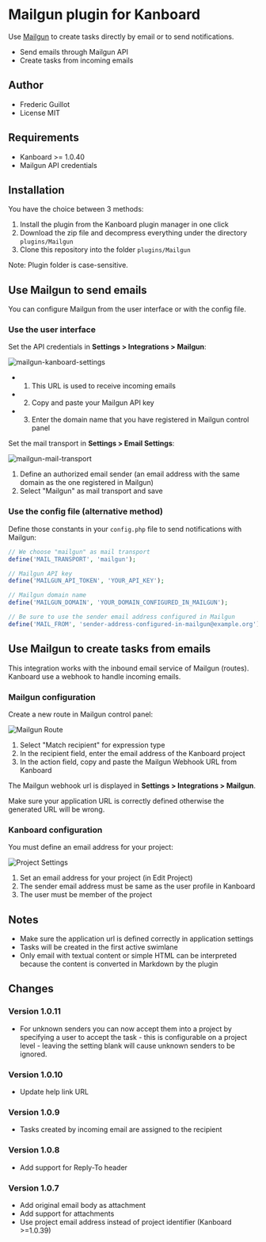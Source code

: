 Mailgun plugin for Kanboard
===========================

Use [Mailgun](http://www.mailgun.com/) to create tasks directly by email or to send notifications.

- Send emails through Mailgun API
- Create tasks from incoming emails

Author
------

- Frederic Guillot
- License MIT

Requirements
------------

- Kanboard >= 1.0.40
- Mailgun API credentials

Installation
------------

You have the choice between 3 methods:

1. Install the plugin from the Kanboard plugin manager in one click
2. Download the zip file and decompress everything under the directory `plugins/Mailgun`
3. Clone this repository into the folder `plugins/Mailgun`

Note: Plugin folder is case-sensitive.

Use Mailgun to send emails
--------------------------

You can configure Mailgun from the user interface or with the config file.

### Use the user interface

Set the API credentials in **Settings > Integrations > Mailgun**:

![mailgun-kanboard-settings](https://cloud.githubusercontent.com/assets/323546/16546189/b49c90d0-4110-11e6-8e08-6d3bd5ed992b.png)

- 1) This URL is used to receive incoming emails
- 2) Copy and paste your Mailgun API key
- 3) Enter the domain name that you have registered in Mailgun control panel

Set the mail transport in **Settings > Email Settings**:

![mailgun-mail-transport](https://cloud.githubusercontent.com/assets/323546/16546216/296ac512-4111-11e6-95af-2b34bf92ad3e.png)

1. Define an authorized email sender (an email address with the same domain as the one registered in Mailgun)
2. Select "Mailgun" as mail transport and save

### Use the config file (alternative method)

Define those constants in your `config.php` file to send notifications with Mailgun:

```php
// We choose "mailgun" as mail transport
define('MAIL_TRANSPORT', 'mailgun');

// Mailgun API key
define('MAILGUN_API_TOKEN', 'YOUR_API_KEY');

// Mailgun domain name
define('MAILGUN_DOMAIN', 'YOUR_DOMAIN_CONFIGURED_IN_MAILGUN');

// Be sure to use the sender email address configured in Mailgun
define('MAIL_FROM', 'sender-address-configured-in-mailgun@example.org');
```

Use Mailgun to create tasks from emails
---------------------------------------

This integration works with the inbound email service of Mailgun (routes).
Kanboard use a webhook to handle incoming emails.

### Mailgun configuration

Create a new route in Mailgun control panel:

![Mailgun Route](https://cloud.githubusercontent.com/assets/323546/22621567/c7158a4e-eaf4-11e6-8d12-6e102e84c2f8.png)

1. Select "Match recipient" for expression type
2. In the recipient field, enter the email address of the Kanboard project
3. In the action field, copy and paste the Mailgun Webhook URL from Kanboard

The Mailgun webhook url is displayed in **Settings > Integrations > Mailgun**.

Make sure your application URL is correctly defined otherwise the generated URL will be wrong.

### Kanboard configuration

You must define an email address for your project:

![Project Settings](https://cloud.githubusercontent.com/assets/323546/22621584/2bd9eaf6-eaf5-11e6-9510-258b1c84300b.png)

1. Set an email address for your project (in Edit Project)
2. The sender email address must be same as the user profile in Kanboard
3. The user must be member of the project

Notes
-----

- Make sure the application url is defined correctly in application settings
- Tasks will be created in the first active swimlane
- Only email with textual content or simple HTML can be interpreted because the content is converted in Markdown by the plugin

Changes
-------

### Version 1.0.11

- For unknown senders you can now accept them into a project by specifying a user to accept the task - this is configurable on a project level - leaving the setting blank will cause unknown senders to be ignored.

### Version 1.0.10

- Update help link URL

### Version 1.0.9

- Tasks created by incoming email are assigned to the recipient

### Version 1.0.8

- Add support for Reply-To header

### Version 1.0.7

- Add original email body as attachment
- Add support for attachments
- Use project email address instead of project identifier (Kanboard >=1.0.39)
